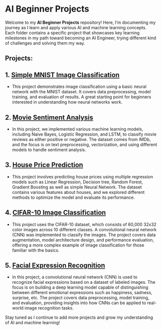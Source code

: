 # AI Beginner Projects

Welcome to my **AI Beginner Projects** repository! Here, I’m documenting my journey as I learn and apply various AI and machine learning concepts. Each folder contains a specific project that showcases key learning milestones in my path toward becoming an AI Engineer, trying different kind of challenges and solving them my way.

## Projects:

## 1. [Simple MNIST Image Classification](./Simple_MNIST_Image_Classification)
- This project demonstrates image classification using a basic neural network with the MNIST dataset. It covers data preprocessing, model training, and evaluation of results. A great starting point for beginners interested in understanding how neural networks work.

## 2. [Movie Sentiment Analysis](./Movie_Sentiment_Analysis)
- In this project, we implemented various machine learning models, including Naive Bayes, Logistic Regression, and LSTM, to classify movie reviews as either positive or negative. The dataset comes from IMDb, and the focus is on text preprocessing, vectorization, and using different models to handle sentiment analysis.

## 3. [House Price Prediction](./House_Price_Prediction)
- This project involves predicting house prices using multiple regression models such as Linear Regression, Decision tree, Random Forest, Gradient Boosting as well as simple Neural Network. The dataset contains various features about houses, and we explored different methods to optimize the model and evaluate its performance.

## 4. [CIFAR-10 Image Classification](./CIFAR10_Image_Captioning)
- This project uses the CIFAR-10 dataset, which consists of 60,000 32x32 color images across 10 different classes. A convolutional neural network (CNN) was implemented to classify the images. The project covers data augmentation, model architecture design, and performance evaluation, offering a more complex example of image classification for those familiar with the basics.

## 5. [Facial Expression Recognition](./Facial_Expression_Recognition)
- In this project, a convolutional neural network (CNN) is used to recognize facial expressions based on a dataset of labeled images. The focus is on building a deep learning model capable of distinguishing between different emotional expressions such as happiness, sadness, surprise, etc. The project covers data preprocessing, model training, and evaluation, providing insights into how CNNs can be applied to real-world image recognition tasks.

Stay tuned as I continue to add more projects and grow my understanding of AI and machine learning!

